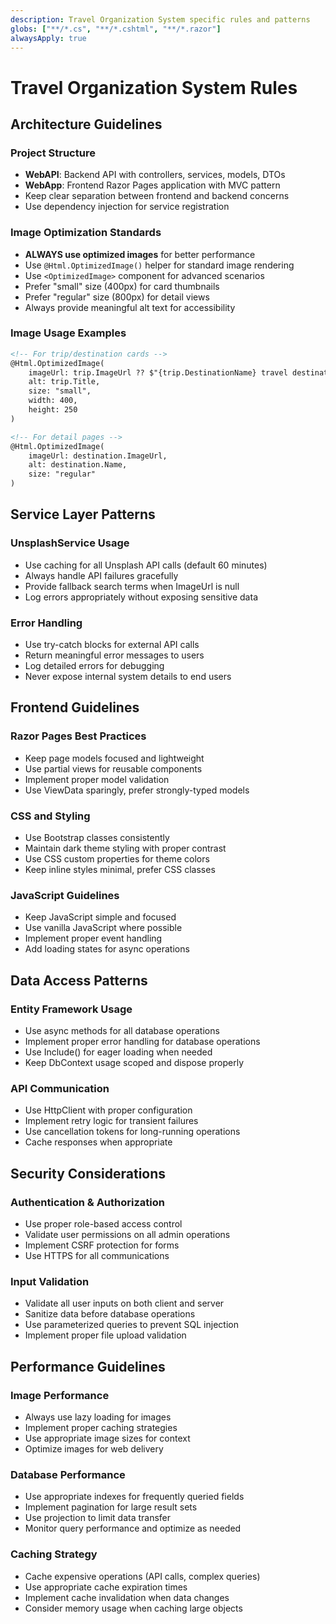 ```yaml
---
description: Travel Organization System specific rules and patterns
globs: ["**/*.cs", "**/*.cshtml", "**/*.razor"]
alwaysApply: true
---
```


# Travel Organization System Rules

## Architecture Guidelines

### Project Structure
- **WebAPI**: Backend API with controllers, services, models, DTOs
- **WebApp**: Frontend Razor Pages application with MVC pattern
- Keep clear separation between frontend and backend concerns
- Use dependency injection for service registration

### Image Optimization Standards
- **ALWAYS use optimized images** for better performance
- Use `@Html.OptimizedImage()` helper for standard image rendering
- Use `<OptimizedImage>` component for advanced scenarios
- Prefer "small" size (400px) for card thumbnails
- Prefer "regular" size (800px) for detail views
- Always provide meaningful alt text for accessibility

### Image Usage Examples
```html
<!-- For trip/destination cards -->
@Html.OptimizedImage(
    imageUrl: trip.ImageUrl ?? $"{trip.DestinationName} travel destination",
    alt: trip.Title,
    size: "small",
    width: 400,
    height: 250
)

<!-- For detail pages -->
@Html.OptimizedImage(
    imageUrl: destination.ImageUrl,
    alt: destination.Name,
    size: "regular"
)
```

## Service Layer Patterns

### UnsplashService Usage
- Use caching for all Unsplash API calls (default 60 minutes)
- Always handle API failures gracefully
- Provide fallback search terms when ImageUrl is null
- Log errors appropriately without exposing sensitive data

### Error Handling
- Use try-catch blocks for external API calls
- Return meaningful error messages to users
- Log detailed errors for debugging
- Never expose internal system details to end users

## Frontend Guidelines

### Razor Pages Best Practices
- Keep page models focused and lightweight
- Use partial views for reusable components
- Implement proper model validation
- Use ViewData sparingly, prefer strongly-typed models

### CSS and Styling
- Use Bootstrap classes consistently
- Maintain dark theme styling with proper contrast
- Use CSS custom properties for theme colors
- Keep inline styles minimal, prefer CSS classes

### JavaScript Guidelines
- Keep JavaScript simple and focused
- Use vanilla JavaScript where possible
- Implement proper event handling
- Add loading states for async operations

## Data Access Patterns

### Entity Framework Usage
- Use async methods for all database operations
- Implement proper error handling for database operations
- Use Include() for eager loading when needed
- Keep DbContext usage scoped and dispose properly

### API Communication
- Use HttpClient with proper configuration
- Implement retry logic for transient failures
- Use cancellation tokens for long-running operations
- Cache responses when appropriate

## Security Considerations

### Authentication & Authorization
- Use proper role-based access control
- Validate user permissions on all admin operations
- Implement CSRF protection for forms
- Use HTTPS for all communications

### Input Validation
- Validate all user inputs on both client and server
- Sanitize data before database operations
- Use parameterized queries to prevent SQL injection
- Implement proper file upload validation

## Performance Guidelines

### Image Performance
- Always use lazy loading for images
- Implement proper caching strategies
- Use appropriate image sizes for context
- Optimize images for web delivery

### Database Performance
- Use appropriate indexes for frequently queried fields
- Implement pagination for large result sets
- Use projection to limit data transfer
- Monitor query performance and optimize as needed

### Caching Strategy
- Cache expensive operations (API calls, complex queries)
- Use appropriate cache expiration times
- Implement cache invalidation when data changes
- Consider memory usage when caching large objects 